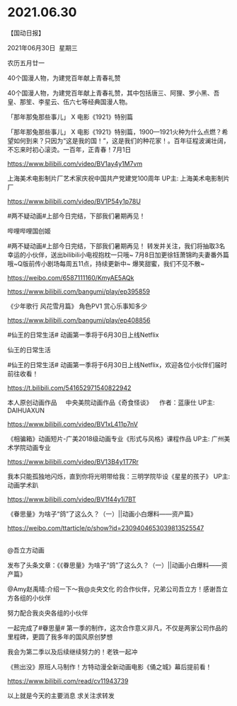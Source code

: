 ﻿#  2021.06.30
【国动日报】

2021年06月30日  星期三


农历五月廿一


40个国漫人物，为建党百年献上青春礼赞

40个国漫人物，为建党百年献上青春礼赞，其中包括唐三、阿狸、罗小黑、吾皇、那笙、李星云、伍六七等经典国漫人物。

「那年那兔那些事儿」 X 电影《1921》特别篇

「那年那兔那些事儿」 X 电影《1921》特别篇，1900—1921火种为什么点燃？希望如何到来？只因为“这是我的国！”，这是我们的种花家！。百年征程波澜壮阔，不忘来时初心滚烫。一百年，正青春！7月1日


https://www.bilibili.com/video/BV1ay4y1M7vm

上海美术电影制片厂艺术家庆祝中国共产党建党100周年 UP主: 上海美术电影制片厂

https://www.bilibili.com/video/BV1P54y1p78U

#两不疑动画#上部今日完结，下部我们暑期再见！

哔哩哔哩国创姬                  


#两不疑动画#上部今日完结，下部我们暑期再见！
转发并关注，我们将抽取3名幸运的小伙伴，送出bilibili小电视抱枕一只哦~
7月8日加更徐钰萧锦昀夫妻番外篇哦~Q版前传小剧场每周五11点，持续更新中~
爆笑甜蜜，我们不见不散~

https://weibo.com/6587111160/KmyAE5AQk

https://www.bilibili.com/bangumi/play/ep395859


《少年歌行 风花雪月篇》 角色PV1 赏心乐事知多少

https://www.bilibili.com/bangumi/play/ep408856

#仙王的日常生活# 动画第一季将于6月30日上线Netflix


仙王的日常生活


#仙王的日常生活# 动画第一季将于6月30日上线Netflix，欢迎各位小伙伴们届时前往收看！

https://t.bilibili.com/541652971540822942

本人原创动画作品     中央美院动画作品《奇食怪谈》    作者：蓝康仕 UP主: DAIHUAXUN

https://www.bilibili.com/video/BV1xL411p7nV

《相骗箱》动画短片-广美2018级动画专业《形式与风格》课程作品 UP主: 广州美术学院动画专业

https://www.bilibili.com/video/BV13B4y1T7Rr

我本只能孤独地闪烁，直到你将光明带给我：三明学院毕设《星星的孩子》 UP主: 动画学术趴

https://www.bilibili.com/video/BV1f44y1i7BT

《眷思量》为啥子“鸽”了这么久？（一）||动画小白爆料——资产篇》  


https://weibo.com/ttarticle/p/show?id=2309404653039813525547                                                                     


@吾立方动画         


发布了头条文章：《《眷思量》为啥子“鸽”了这么久？（一）||动画小白爆料——资产篇》  

@Amy赵禹晴:介绍一下～我@炎央文化 的合作伙伴，兄弟公司吾立方！感谢吾立方各组的小伙伴

努力配合我炎央各组的小伙伴

一起完成了#眷思量# 第一季的制作，这次合作意义非凡，不仅是两家公司作品的里程碑，更圆了我多年的国风原创梦想

我会为第二季以及后续继续努力的！老铁一起冲







《熊出没》原班人马制作！方特动漫全新动画电影《俑之城》幕后提前看！

https://www.bilibili.com/read/cv11943739


以上就是今天的主要消息
求关注求转发



















